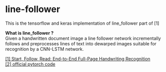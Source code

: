 # line-follower

This is the tensorflow and keras implementation of line_follower part of [1]

**What is line_follower ?** <br /> Given a handwritten document image a line follower network incrementally follows and preprocesses lines of text into dewarped images suitable for recognition by a CNN-LSTM network. <br />

[[1] Start, Follow, Read: End-to-End Full-Page Handwriting Recognition](http://openaccess.thecvf.com/content_ECCV_2018/html/Curtis_Wigington_Start_Follow_Read_ECCV_2018_paper.html) <br />
[[2] official pytorch code](https://github.com/cwig/start_follow_read)
